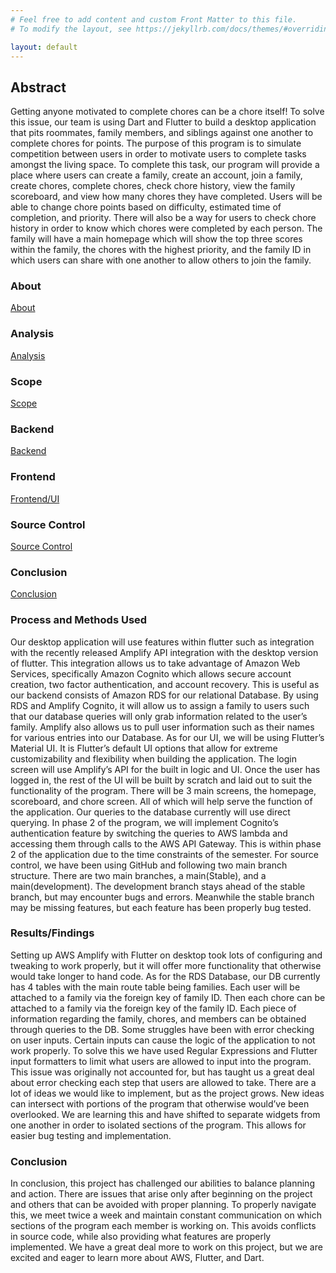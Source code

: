 ```yaml
---
# Feel free to add content and custom Front Matter to this file.
# To modify the layout, see https://jekyllrb.com/docs/themes/#overriding-theme-defaults

layout: default
---
```


## Abstract
Getting anyone motivated to complete chores can be a chore itself! To solve this issue, our team is using Dart and Flutter to build a desktop application that pits roommates, family members, and siblings against one another to complete chores for points. The purpose of this program is to simulate competition between users in order to motivate users to complete tasks amongst the living space.
To complete this task, our program will provide a place where users can create a family, create an account, join a family, create chores, complete chores, check chore history, view the family scoreboard, and view how many chores they have completed. Users will be able to change chore points based on difficulty, estimated time of completion, and priority. There will also be a way for users to check chore history in order to know which chores were completed by each person. The family will have a main homepage which will show the top three scores within the family, the chores with the highest priority, and the family ID in which users can share with one another to allow others to join the family.

### About
[About](about.markdown)

### Analysis
[Analysis](analysis.markdown)

### Scope
[Scope](scope.markdown)

### Backend
[Backend](backend.markdown)

### Frontend
[Frontend/UI](frontendUI.markdown)

### Source Control
[Source Control](sourceControl.markdown)

### Conclusion
[Conclusion](conclusion.markdown)



### Process and Methods Used
Our desktop application will use features within flutter such as integration with the recently released Amplify API integration with the desktop version of flutter. This integration allows us to take advantage of Amazon Web Services, specifically Amazon Cognito which allows secure account creation, two factor authentication, and account recovery. This is useful as our backend consists of Amazon RDS for our relational Database. By using RDS and Amplify Cognito, it will allow us to assign a family to users such that our database queries will only grab information related to the user’s family. Amplify also allows us to pull user information such as their names for various entries into our Database.
As for our UI, we will be using Flutter’s Material UI. It is Flutter’s default UI options that allow for extreme customizability and flexibility when building the application. The login screen will use Amplify’s API for the built in logic and UI. Once the user has logged in, the rest of the UI will be built by scratch and laid out to suit the functionality of the program. There will be 3 main screens, the homepage, scoreboard, and chore screen. All of which will help serve the function of the application.
Our queries to the database currently will use direct querying. In phase 2 of the program, we will implement Cognito’s authentication feature by switching the queries to AWS lambda and accessing them through calls to the AWS API Gateway. This is within phase 2 of the application due to the time constraints of the semester.
For source control, we have been using GitHub and following two main branch structure. There are two main branches, a main(Stable), and a main(development). The development branch stays ahead of the stable branch, but may encounter bugs and errors. Meanwhile the stable branch may be missing features, but each feature has been properly bug tested.


### Results/Findings
Setting up AWS Amplify with Flutter on desktop took lots of configuring and tweaking to work properly, but it will offer more functionality that otherwise would take longer to hand code. As for the RDS Database, our DB currently has 4 tables with the main route table being families. Each user will be attached to a family via the foreign key of family ID. Then each chore can be attached to a family via the foreign key of the family ID. Each piece of information regarding the family, chores, and members can be obtained through queries to the DB. 
Some struggles have been with error checking on user inputs. Certain inputs can cause the logic of the application to not work properly. To solve this we have used Regular Expressions and Flutter input formatters to limit what users are allowed to input into the program. This issue was originally not accounted for, but has taught us a great deal about error checking each step that users are allowed to take.
There are a lot of ideas we would like to implement, but as the project grows. New ideas can intersect with portions of the program that otherwise would’ve been overlooked. We are learning this and have shifted to separate widgets from one another in order to isolated sections of the program. This allows for easier bug testing and implementation.
  
### Conclusion
In conclusion, this project has challenged our abilities to balance planning and action. There are issues that arise only after beginning on the project and others that can be avoided with proper planning. To properly navigate this, we meet twice a week and maintain constant communication on which sections of the program each member is working on. This avoids conflicts in source code, while also providing what features are properly implemented. We have a great deal more to work on this project, but we are excited and eager to learn more about AWS, Flutter, and Dart.


